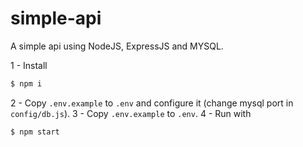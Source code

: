 # simple-api
A simple api using NodeJS, ExpressJS and MYSQL.

 1 - Install 
 ``` bash
 $ npm i 
 ```
  2 - Copy `.env.example` to `.env` and configure it (change mysql port in `config/db.js`).
  3 - Copy `.env.example` to `.env`.
  4 - Run with
  ``` bash
 $ npm start    
 ```
 


